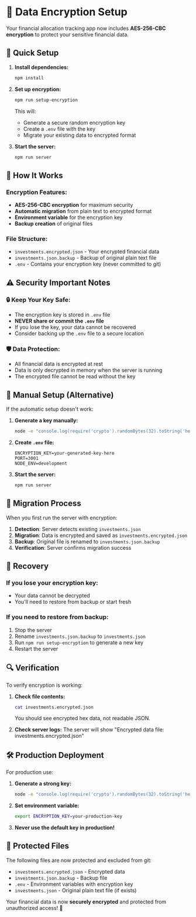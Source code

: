 # 🔐 Data Encryption Setup

Your financial allocation tracking app now includes **AES-256-CBC encryption** to protect your sensitive financial data.

## 🚀 Quick Setup

1. **Install dependencies:**
   ```bash
   npm install
   ```

2. **Set up encryption:**
   ```bash
   npm run setup-encryption
   ```
   This will:
   - Generate a secure random encryption key
   - Create a `.env` file with the key
   - Migrate your existing data to encrypted format

3. **Start the server:**
   ```bash
   npm run server
   ```

## 🔑 How It Works

### Encryption Features:
- **AES-256-CBC encryption** for maximum security
- **Automatic migration** from plain text to encrypted format
- **Environment variable** for the encryption key
- **Backup creation** of original files

### File Structure:
- `investments.encrypted.json` - Your encrypted financial data
- `investments.json.backup` - Backup of original plain text file
- `.env` - Contains your encryption key (never committed to git)

## ⚠️ Security Important Notes

### 🔒 Keep Your Key Safe:
- The encryption key is stored in `.env` file
- **NEVER share or commit the `.env` file**
- If you lose the key, your data cannot be recovered
- Consider backing up the `.env` file to a secure location

### 🛡️ Data Protection:
- All financial data is encrypted at rest
- Data is only decrypted in memory when the server is running
- The encrypted file cannot be read without the key

## 🔧 Manual Setup (Alternative)

If the automatic setup doesn't work:

1. **Generate a key manually:**
   ```bash
   node -e "console.log(require('crypto').randomBytes(32).toString('hex'))"
   ```

2. **Create `.env` file:**
   ```env
   ENCRYPTION_KEY=your-generated-key-here
   PORT=3001
   NODE_ENV=development
   ```

3. **Start the server:**
   ```bash
   npm run server
   ```

## 🔄 Migration Process

When you first run the server with encryption:

1. **Detection**: Server detects existing `investments.json`
2. **Migration**: Data is encrypted and saved as `investments.encrypted.json`
3. **Backup**: Original file is renamed to `investments.json.backup`
4. **Verification**: Server confirms migration success

## 🚨 Recovery

### If you lose your encryption key:
- Your data cannot be decrypted
- You'll need to restore from backup or start fresh

### If you need to restore from backup:
1. Stop the server
2. Rename `investments.json.backup` to `investments.json`
3. Run `npm run setup-encryption` to generate a new key
4. Restart the server

## 🔍 Verification

To verify encryption is working:

1. **Check file contents:**
   ```bash
   cat investments.encrypted.json
   ```
   You should see encrypted hex data, not readable JSON.

2. **Check server logs:**
   The server will show "Encrypted data file: investments.encrypted.json"

## 🛠️ Production Deployment

For production use:

1. **Generate a strong key:**
   ```bash
   node -e "console.log(require('crypto').randomBytes(32).toString('hex'))"
   ```

2. **Set environment variable:**
   ```bash
   export ENCRYPTION_KEY=your-production-key
   ```

3. **Never use the default key in production!**

## 📁 Protected Files

The following files are now protected and excluded from git:
- `investments.encrypted.json` - Encrypted data
- `investments.json.backup` - Backup file
- `.env` - Environment variables with encryption key
- `investments.json` - Original plain text file (if exists)

Your financial data is now **securely encrypted** and protected from unauthorized access! 🔐 